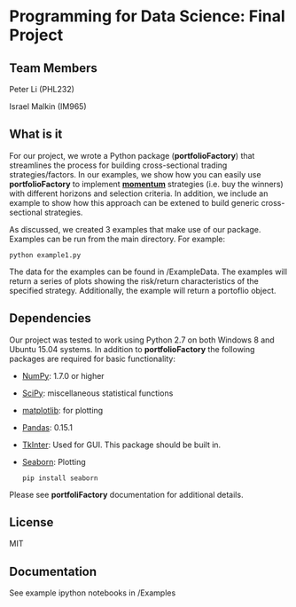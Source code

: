 
# Programming for Data Science: Final Project

## Team Members

Peter Li (PHL232)

Israel Malkin (IM965)

## What is it

For our project, we wrote a Python package (**portfolioFactory**) that streamlines the process for building cross-sectional trading strategies/factors. In our examples, we show how you can easily use **portfolioFactory** to implement [**momentum**][momentum] strategies (i.e. buy the winners) with different horizons and selection criteria. In addition, we include an example to show how this approach can be extened to build generic cross-sectional strategies.
 
As discussed, we created 3 examples that make use of our package. Examples can be run from the main directory. For example: 

```
python example1.py
```

The data for the examples can be found in /ExampleData. The examples will return a series of plots showing the risk/return characteristics of the specified strategy. Additionally, the example will return a portoflio object. 

[momentum]: http://faculty.chicagobooth.edu/tobias.moskowitz/research/JF_12021_TMcomments.pdf

## Dependencies

Our project was tested to work using Python 2.7 on both Windows 8 and Ubuntu 15.04 systems. In addition to **portfolioFactory** the following packages are required for basic functionality:

- [NumPy](http://www.numpy.org): 1.7.0 or higher
- [SciPy](http://www.scipy.org): miscellaneous statistical functions
- [matplotlib](http://matplotlib.sourceforge.net/): for plotting
- [Pandas](http://pandas.pydata.org/): 0.15.1
- [TkInter](http://tkinter.unpythonic.net/wiki/How_to_install_Tkinter): Used for GUI. This package should be built in. 
- [Seaborn](http://stanford.edu/~mwaskom/software/seaborn/): Plotting

	```
	pip install seaborn
	```
Please see **portfoliFactory** documentation for additional details. 

## License
MIT

## Documentation

See example ipython notebooks in /Examples

